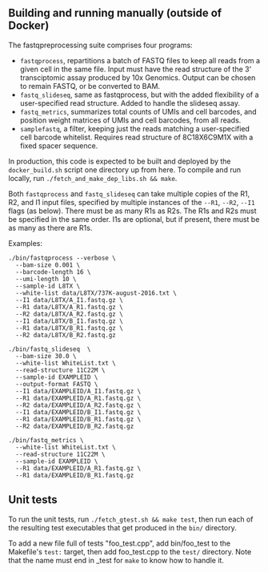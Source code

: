 ## Building and running manually (outside of Docker)

The fastqpreprocessing suite comprises four programs:
* `fastqprocess`, repartitions a batch of FASTQ files to keep all reads from a
  given cell in the same file. Input must have the read structure of the 3'
  transciptomic assay produced by 10x Genomics. Output can be chosen to remain
  FASTQ, or be converted to BAM.
* `fastq_slideseq`, same as fastqprocess, but with the added flexibility of a
  user-specified read structure. Added to handle the slideseq assay.
* `fastq_metrics`, summarizes total counts of UMIs and cell barcodes, and
  position weight matrices of UMIs and cell barcodes, from all reads.
* `samplefastq`, a filter, keeping just the reads matching a user-specified cell
  barcode whitelist. Requires read structure of 8C18X6C9M1X with a fixed spacer
  sequence.

In production, this code is expected to be built and deployed by the
`docker_build.sh` script one directory up from here. To compile and run locally,
run `./fetch_and_make_dep_libs.sh && make`.

Both `fastqprocess` and `fastq_slideseq` can take multiple copies of the R1, R2,
and I1 input files, specified by multiple instances of the `--R1`, `--R2`,
`--I1` flags (as below). There must be as many R1s as R2s. The R1s and R2s must
be specified in the same order. I1s are optional, but if present, there must be
as many as there are R1s.

Examples:

```
./bin/fastqprocess --verbose \
  --bam-size 0.001 \
  --barcode-length 16 \
  --umi-length 10 \
  --sample-id L8TX \
  --white-list data/L8TX/737K-august-2016.txt \
  --I1 data/L8TX/A_I1.fastq.gz \
  --R1 data/L8TX/A_R1.fastq.gz \
  --R2 data/L8TX/A_R2.fastq.gz \
  --I1 data/L8TX/B_I1.fastq.gz \
  --R1 data/L8TX/B_R1.fastq.gz \
  --R2 data/L8TX/B_R2.fastq.gz
```

```
./bin/fastq_slideseq  \
  --bam-size 30.0 \
  --white-list WhiteList.txt \
  --read-structure 11C22M \
  --sample-id EXAMPLEID \
  --output-format FASTQ \
  --I1 data/EXAMPLEID/A_I1.fastq.gz \
  --R1 data/EXAMPLEID/A_R1.fastq.gz \
  --R2 data/EXAMPLEID/A_R2.fastq.gz \
  --I1 data/EXAMPLEID/B_I1.fastq.gz \
  --R1 data/EXAMPLEID/B_R1.fastq.gz \
  --R2 data/EXAMPLEID/B_R2.fastq.gz
```

```
./bin/fastq_metrics \
  --white-list WhiteList.txt \
  --read-structure 11C22M \
  --sample-id EXAMPLEID \
  --R1 data/EXAMPLEID/A_R1.fastq.gz \
  --R1 data/EXAMPLEID/B_R1.fastq.gz
```

## Unit tests

To run the unit tests, run `./fetch_gtest.sh && make test`, then run each of the
resulting test executables that get produced in the `bin/` directory.

To add a new file full of tests "foo_test.cpp", add bin/foo_test to the
Makefile's `test:` target, then add foo_test.cpp to the `test/` directory.
Note that the name must end in _test for `make` to know how to handle it.
